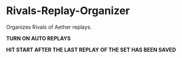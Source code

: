 # Rivals-Replay-Organizer
Organizes Rivals of Aether replays.

**TURN ON AUTO REPLAYS**

**HIT START AFTER THE LAST REPLAY OF THE SET HAS BEEN SAVED**
